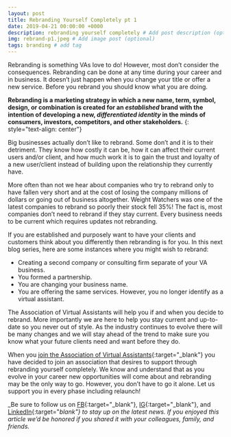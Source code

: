 ```yaml
---
layout: post
title: Rebranding Yourself Completely pt 1
date: 2019-04-21 00:00:00 +0000
description: rebranding yourself completely # Add post description (optional)
img: rebrand-p1.jpeg # Add image post (optional)
tags: branding # add tag
---
```


Rebranding is something VAs love to do! However, most don’t consider the consequences. Rebranding can be done at any time during your career and in business. It doesn’t just happen when you change your title or offer a new service. Before you rebrand you should know what you are doing.

__Rebranding is a marketing strategy in which a new name, term, symbol, design, or combination is created for an _established_ brand with the intention of developing a new, _differentiated identity_ in the minds of consumers, investors, competitors, and other stakeholders.__
{: style="text-align: center"}

Big businesses actually don’t like to rebrand. Some don’t and it is to their detriment. They know how costly it can be, how it can affect their current users and/or client, and how much work it is to gain the trust and loyalty of a new user/client instead of building upon the relationship they currently have.

More often than not we hear about companies who try to rebrand only to have fallen very short and at the cost of losing the company millions of dollars or going out of business altogether. Weight Watchers was one of the latest companies to rebrand so poorly their stock fell 35%! The fact is, most companies don’t need to rebrand if they stay current. Every business needs to be current which requires updates not rebranding.

If you are established and purposely want to have your clients and customers think about you differently then rebranding is for you. In this next blog series, here are some instances where you might wish to rebrand:

* Creating a second company or consulting firm separate of your VA business.
* You formed a partnership.
* You are changing your business name.
* You are offering the same services. However, you no longer identify as a virtual assistant.

The Association of Virtual Assistants will help you if and when you decide to rebrand. More importantly we are here to help you stay current and up-to-date so you never out of style. As the industry continues to evolve there will be many changes and we will stay ahead of the trend to make sure you know what your future clients need and want before they do.

When you [join the Association of Virtual Assistants](https://thevirtualbusinesssummit.thrivecart.com/ava-membership/){:target="_blank"} you have decided to join an association that desires to support through rebranding yourself completely. We know and understand that as you evolve in your career new opportunities will come about and rebranding may be the only way to go. However, you don’t have to go it alone. Let us support you in every phase including relaunch!

_Be sure to follow us on [FB](https://www.facebook.com/Association-of-Virtual-Assistants-415696612306842/){:target="_blank"}, [IG](https://www.instagram.com/associationofvas/){:target="_blank"}, and [LinkedIn](https://www.linkedin.com/company/associationofvirtualassistants/){:target="_blank"} to stay up on the latest news. If you enjoyed this article we’d be honored if you shared it with your colleagues, family, and friends._
